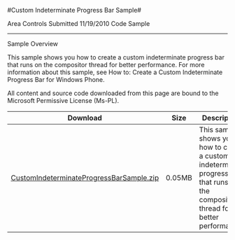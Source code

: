 #Custom Indeterminate Progress Bar Sample#

Area
Controls
Submitted
11/19/2010
Code Sample

---

Sample Overview

This sample shows you how to create a custom indeterminate progress bar that runs on the compositor thread for better performance. For more information about this sample, see How to: Create a Custom Indeterminate Progress Bar for Windows Phone.

 

All content and source code downloaded from this page are bound to the Microsoft Permissive License (Ms-PL).


Download | Size | Description
---|---|---|
[CustomIndeterminateProgressBarSample.zip](https://github.com/kniEngine/XNAGameStudio/blob/master/Samples/CustomIndeterminateProgressBarSample.zip?raw=true) | 0.05MB | This sample shows you how to create a custom indeterminate progress bar that runs on the compositor thread for better performance. 